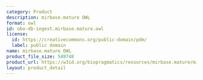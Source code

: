 ```yaml
---
category: Product
description: mirbase.mature OWL
format: owl
id: obo-db-ingest.mirbase.mature.owl
license:
  id: https://creativecommons.org/public-domain/pdm/
  label: public domain
name: mirbase.mature OWL
product_file_size: 549748
product_url: https://w3id.org/biopragmatics/resources/mirbase.mature/mirbase.mature.owl
layout: product_detail
---
```

